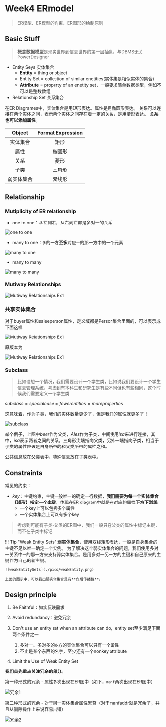 
# Week4 ERmodel

> ER模型、ER模型的约束、ER图形的绘制原则

## Basic Stuff

> **概念数据模型**是现实世界到信息世界的第一层抽象，与DBMS无关
> PowerDesigner

+ Entity Seys 实体集合
  + **Entity** = thing or object
  + Entity Set = collection of similar enetities(实体集是相似实体的集合)
  + **Attribute** = property of an enetity set，一般要求简单数据类型，例如不可以是整数数组
+ Relationship Set 关系集合

在ER Diagrames中，实体集合是用矩形表达。属性是用椭圆形表达。
关系可以连接在两个实体之间，表示两个实体之间存在着一定的关系，是用菱形表达。
**关系也可以添加属性**。

|Object|Format Expression|
|:---:|:---:|
|实体集合|矩形|
|属性|椭圆形|
|关系|菱形|
|子类|三角形|
|弱实体集合|双线形|

## Relationship

### Mutiplicity of ER relationship

+ one to one：从左到右，从右到左都是多对一的关系

![one to one](./pics/onetoone.png)

+ many to one：`多`的一方**至多**对应`一`的那一方中的一个元素

![many to one](./pics/manytoone.png)

+ many to many

![many to many](./pics/manytomany.png)

### Mutiway Relationships

![Mutiway Relationships Ex1](./pics/MultiRe.png)

### 共享实体集合

对于buyer属性和saleeperson属性，定义域都是Person集合里面的，可以表示成下面这样

![Mutiway Relationships Ex1](./pics/共享实体集合.jpg)

原版本为

![Mutiway Relationships Ex1](./pics/共享实体集合0.png)


### Subclass

> 比如设想一个情况，我们需要设计一个学生类，比如说我们要设计一个学生信息管理系统，考虑到有本科生和研究生是有些不同但也有些相同，这个时候我们需要定义一个学生类

$subclass = special case = fewer entities = more properties$

这意味着，作为子类，我们的实体数量更少了，但是我们的属性就更多了！

![subclass](./pics/subclass.png)

举个例子，上图中$beer$作为父类，$Ales$作为子类，中间使用$isa$来进行连接，其中，$isa$表示两者之间的关系，三角形尖端指向父类，另外一端指向子类，相当于子类的属性应该是自身所带的和父类所带的属性之和。

公共信息放在父类表中，特殊信息放在子类表中。

## Constraints

常见的约束：

+ $key$：主键约束，主键一般唯一的确定一行数据，**我们需要为每一个实体集合【矩形】指定一个主键**，体现在ER diagram中就是在对应的属性**下方下划线**
  + 一个key上可以包括多个属性
  + 一个实体集合上可以有多个key

> 考虑到可能有子类-父类的ER图中，我们一般只在父类的属性中标记主键，而不在子类中标记

!!! Tip "Weak Entity Sets"
    **弱实体集合**，使用双线矩形表达，一般是自身集合的主键不足以唯一确定一个实例。
    为了解决这个弱实体集合的问题，我们使用多对一关系中`一`的那一方来支持弱实体集合。是用多对一另一方的主键和自己原来的主键作为自己的新主键。

    ![weakEntitySets](./pics/weakEntity.png)

    上面的图示中，可以看出弱实体集合具有**向后传播性**。

## Design principle

1. Be Faithful：如实反映需求

2. Avoid redundancy：避免冗余

3. Don't use an entity set when an attribute can do，entity set至少满足下面两个条件之一
   1. 多对一、多对多的`多`方的实体集合可以只有一个属性
   2. 不止是某个东西的名字，至少还有一个nonkey attribute

4. Limit the Use of Weak Entity Set

**我们首先重点关注冗余的部分**。

第一种形式的冗余 - 属性多次出现在ER图中（如下，`manf`两次出现在ER图中）

![冗余1](./pics/Redundancy01.png)

第二种形式的冗余 - 对于同一实体集合属性累赘（对于manfaddr就是冗余了，并且从删除操作上来说容易出错）

![冗余2](./pics/redundancy02.png)
